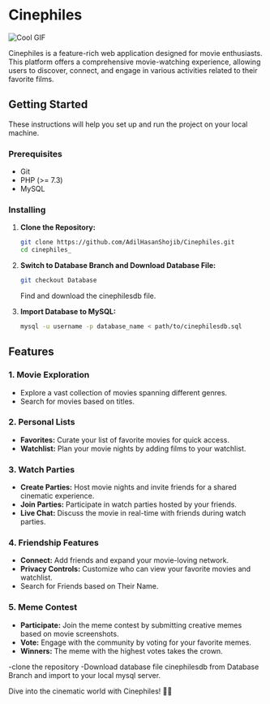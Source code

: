 # Cinephiles


![Cool GIF](https://i.giphy.com/media/v1.Y2lkPTc5MGI3NjExbzkwanNwY3Y5M2o1cjA4djJhMHR2dzFyeXl6YzA0MTZ4OWtlaWFkNyZlcD12MV9pbnRlcm5hbF9naWZfYnlfaWQmY3Q9Zw/qVcUaXT6opiEG2sBlD/giphy.gif)





Cinephiles is a feature-rich web application designed for movie enthusiasts. This platform offers a comprehensive movie-watching experience, allowing users to discover, connect, and engage in various activities related to their favorite films.

## Getting Started

These instructions will help you set up and run the project on your local machine.

### Prerequisites

- Git
- PHP (>= 7.3)
- MySQL


### Installing

1. **Clone the Repository:**

    ```bash
    git clone https://github.com/AdilHasanShojib/Cinephiles.git
    cd cinephiles_
    ```

2. **Switch to Database Branch and Download Database File:**

    ```bash
    git checkout Database
    ```

    Find and download the cinephilesdb file.

3. **Import Database to MySQL:**

    ```bash
    mysql -u username -p database_name < path/to/cinephilesdb.sql
    ```




## Features

### 1. **Movie Exploration**
   - Explore a vast collection of movies spanning different genres.
   - Search for movies based on titles.

### 2. **Personal Lists**
   - **Favorites:** Curate your list of favorite movies for quick access.
   - **Watchlist:** Plan your movie nights by adding films to your watchlist.

### 3. **Watch Parties**
   - **Create Parties:** Host movie nights and invite friends for a shared cinematic experience.
   - **Join Parties:** Participate in watch parties hosted by your friends.
   - **Live Chat:** Discuss the movie in real-time with friends during watch parties.

### 4. **Friendship Features**
   - **Connect:** Add friends and expand your movie-loving network.
   - **Privacy Controls:** Customize who can view your favorite movies and watchlist.
   - Search for Friends based on Their Name.
   

### 5. **Meme Contest**
   - **Participate:** Join the meme contest by submitting creative memes based on movie screenshots.
   - **Vote:** Engage with the community by voting for your favorite memes.
   - **Winners:** The meme with the highest votes takes the crown.


-clone the repository
-Download database file cinephilesdb from Database Branch and import to your local mysql server.




  
Dive into the cinematic world with Cinephiles! 🎥🍿




